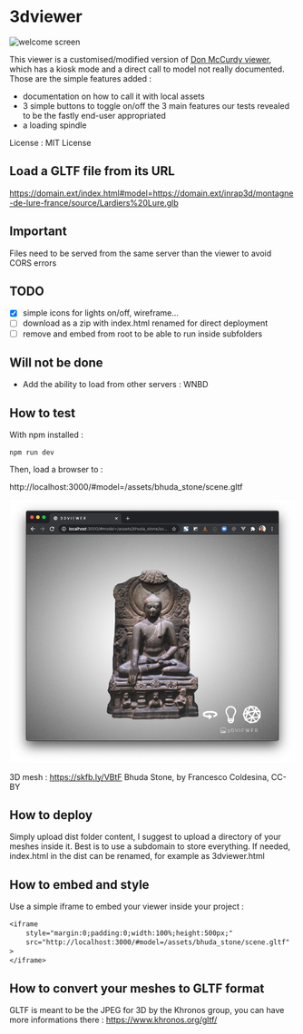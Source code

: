 # 3dviewer

![welcome screen](https://repository-images.githubusercontent.com/287203408/1c7adf00-e0ad-11ea-8ef6-e4d862f0e09d)

This viewer is a customised/modified version of [Don McCurdy viewer](https://github.com/donmccurdy/three-gltf-viewer), which has a kiosk mode and a direct call to model not really documented.
Those are the simple features added :
- documentation on how to call it with local assets
- 3 simple buttons to toggle on/off the 3 main features our tests revealed to be the fastly end-user appropriated
- a loading spindle

License : MIT License
 
## Load a GLTF file from its URL
https://domain.ext/index.html#model=https://domain.ext/inrap3d/montagne-de-lure-france/source/Lardiers%20Lure.glb

## Important
Files need to be served from the same server than the viewer to avoid CORS errors

## TODO
-[x] simple icons for lights on/off, wireframe...
-[ ] download as a zip with index.html renamed for direct deployment
-[ ] remove and embed from root to be able to run inside subfolders

## Will not be done
- Add the ability to load from other servers : WNBD

## How to test
With npm installed :
```
npm run dev
```

Then, load a browser to :

http://localhost:3000/#model=/assets/bhuda_stone/scene.gltf

![Demo mesh screen capture](documentation/sample.png)

3D mesh : https://skfb.ly/VBtF
Bhuda Stone, by Francesco Coldesina, CC-BY

## How to deploy

Simply upload dist folder content, I suggest to upload a directory of your meshes inside it.
Best is to use a subdomain to store everything.
If needed, index.html in the dist can be renamed, for example as 3dviewer.html

## How to embed and style
Use a simple iframe to embed your viewer inside your project :
```
<iframe 
    style="margin:0;padding:0;width:100%;height:500px;" 
    src="http://localhost:3000/#model=/assets/bhuda_stone/scene.gltf" >
</iframe>
``` 

## How to convert your meshes to GLTF format

GLTF is meant to be the JPEG for 3D by the Khronos group, you can have more informations there :
https://www.khronos.org/gltf/


 
